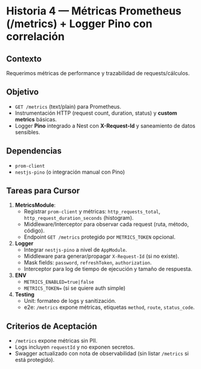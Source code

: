 # Historia 4 — Métricas Prometheus (/metrics) + Logger Pino con correlación

## Contexto
Requerimos métricas de performance y trazabilidad de requests/cálculos.

## Objetivo
- `GET /metrics` (text/plain) para Prometheus.
- Instrumentación HTTP (request count, duration, status) y **custom metrics** básicas.
- Logger **Pino** integrado a Nest con **X-Request-Id** y saneamiento de datos sensibles.

## Dependencias
- `prom-client`
- `nestjs-pino` (o integración manual con Pino)

## Tareas para Cursor
1. **MetricsModule**:
   - Registrar `prom-client` y métricas: `http_requests_total`, `http_request_duration_seconds` (histogram).
   - Middleware/Interceptor para observar cada request (ruta, método, código).
   - Endpoint `GET /metrics` protegido por `METRICS_TOKEN` opcional.
2. **Logger**
   - Integrar `nestjs-pino` a nivel de `AppModule`.
   - Middleware para generar/propagar `X-Request-Id` (si no existe).
   - Mask fields: `password`, `refreshToken`, `authorization`.
   - Interceptor para log de tiempo de ejecución y tamaño de respuesta.
3. **ENV**
   - `METRICS_ENABLED=true|false`
   - `METRICS_TOKEN=` (si se quiere auth simple)
4. **Testing**
   - Unit: formateo de logs y sanitización.
   - e2e: `/metrics` expone métricas, etiquetas `method`, `route`, `status_code`.

## Criterios de Aceptación
- `/metrics` expone métricas sin PII.
- Logs incluyen `requestId` y no exponen secretos.
- Swagger actualizado con nota de observabilidad (sin listar `/metrics` si está protegido).